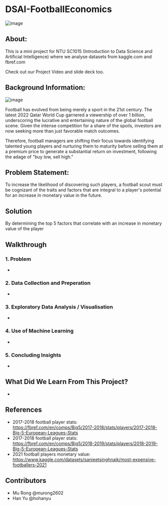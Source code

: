 # DSAI-FootballEconomics

![image](https://user-images.githubusercontent.com/79267462/228144097-3392a070-448f-43d5-a904-4813625a00fa.png)

## About:

This is a mini project for NTU SC1015 (Introduction to Data Science and Artificial Intelligence) where we analyse datasets from kaggle.com and fbref.com

Check out our Project Video and slide deck too.

## Background Information:

![image](https://user-images.githubusercontent.com/79267462/228154489-ebd93e21-803b-44dd-9ce4-04a39bf92db2.png)


Football has evolved from being merely a sport in the 21st century. The latest 2022 Qatar World Cup garnered a viewership of over 1 billion, underscoring the lucrative and entertaining nature of the global football scene. Given the intense competition for a share of the spoils, investors are now seeking more than just favorable match outcomes. 

Therefore, football managers are shifting their focus towards identifying talented young players and nurturing them to maturity before selling them at a premium price to generate a substantial return on investment, following the adage of "buy low, sell high."

## Problem Statement:

To increase the likelihood of discovering such players, a football scout must be cognizant of the traits and factors that are integral to a player's potential for an increase in monetary value in the future.

## Solution

By determining the top 5 factors that correlate with an increase in monetary value of the player

## Walkthrough

### 1. Problem
- 

### 2. Data Collection and Preperation
- 

### 3. Exploratory Data Analysis / Visualisation
- 

### 4. Use of Machine Learning
- 

### 5. Concluding Insights
- 

## What Did We Learn From This Project?
- 

## References
-	2017-2018 football player stats:  
https://fbref.com/en/comps/Big5/2017-2018/stats/players/2017-2018-Big-5-European-Leagues-Stats 
-	2017-2018 football player stats:  
https://fbref.com/en/comps/Big5/2018-2019/stats/players/2018-2019-Big-5-European-Leagues-Stats
- 2021 football players monetary value: 
https://www.kaggle.com/datasets/sanjeetsinghnaik/most-expensive-footballers-2021 

## Contributors
- Mu Rong @murong2602
- Han Yu @hohanyu
